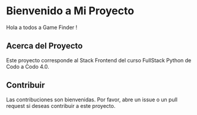 # Bienvenido a Mi Proyecto

Hola a todos a Game Finder !

## Acerca del Proyecto

Este proyecto corresponde al Stack Frontend del curso FullStack Python de Codo a Codo 4.0.

## Contribuir

Las contribuciones son bienvenidas. Por favor, abre un issue o un pull request si deseas contribuir a este proyecto.
